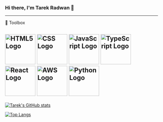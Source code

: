 ### Hi there, I'm Tarek Radwan 👋

<!--
**Tarek-23/Tarek-23** is a ✨ _special_ ✨ repository because its `README.md` (this file) appears on your GitHub profile.

Here are some ideas to get you started:

- 🔭 I’m currently working on ...
- 🌱 I’m currently learning ...
- 👯 I’m looking to collaborate on ...
- 🤔 I’m looking for help with ...
- 💬 Ask me about ...
- 📫 How to reach me: ...
- ⚡ Fun fact: ...
-->

---

🧰 Toolbox

<img src="https://cdn.worldvectorlogo.com/logos/html-1.svg" alt="HTML5 Logo" width="100" height="100"/> <img src="https://cdn.worldvectorlogo.com/logos/css-3.svg" alt="CSS Logo" width="100" height="100"/> <img src="https://cdn.worldvectorlogo.com/logos/logo-javascript.svg" alt="JavaScript Logo" width="100" height="100"/> <img src="https://cdn.worldvectorlogo.com/logos/typescript.svg" alt="TypeScript Logo" width="100" height="100"/> <img src="https://cdn.worldvectorlogo.com/logos/react-2.svg" alt="React Logo" width="100" height="100"/> <img src="https://cdn.worldvectorlogo.com/logos/aws-2.svg" alt="AWS Logo" width="100" height="100"/> <img src="https://cdn.worldvectorlogo.com/logos/python-5.svg" alt="Python Logo" width="100" height="100"/>
---

[![Tarek's GitHub stats](https://github-readme-stats-private-instance-tarek-23.vercel.app/api?username=Tarek-23&theme=dark&count_private=true&show_icons=true&show=reviews&hide=contribs,issues)](https://github.com/anuraghazra/github-readme-stats)

[![Top Langs](https://github-readme-stats.vercel.app/api/top-langs/?username=Tarek-23&hide=banana&theme=dark&count_private=true&show_icons=true)](https://github.com/anuraghazra/github-readme-stats)



